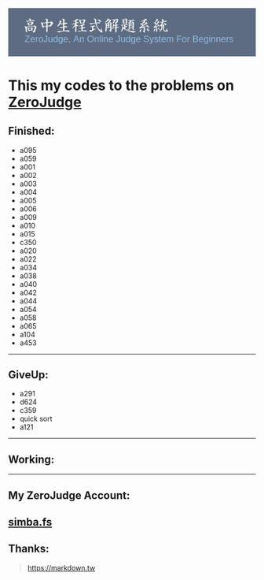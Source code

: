 <div align="center">
	<img src="./zj.png" alt="zerojudge">
</div>

This my codes to the problems on [ZeroJudge](https://zerojudge.tw/)
===================================================================
**Finished:**  
-----------
* a095  
* a059  
* a001
* a002
* a003
* a004
* a005
* a006
* a009
* a010
* a015
* c350  
* a020
* a022
* a034
* a038
* a040
* a042
* a044
* a054
* a058
* a065
* a104
* a453
---
**GiveUp:**  
------------
* a291    
* d624
* c359
* quick sort
* a121
---
**Working:**  
------------
---
**My ZeroJudge Account:**  
-------------------------
[simba.fs](https://zerojudge.tw/UserStatistic?id=70712)
---
**Thanks:**  
-----------
><https://markdown.tw>  

